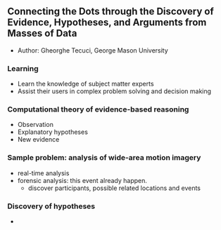 ## Connecting the Dots through the Discovery of Evidence, Hypotheses, and Arguments from Masses of Data

- Author: Gheorghe Tecuci, George Mason University

### Learning
- Learn the knowledge of subject matter experts
- Assist their users in complex problem solving and decision making

### Computational theory of evidence-based reasoning
- Observation
- Explanatory hypotheses
- New evidence

### Sample problem: analysis of wide-area motion imagery
- real-time analysis 
- forensic analysis: this event already happen.
	- discover participants, possible related locations and events 
	
### Discovery of hypotheses
- 